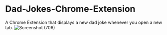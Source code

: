 # Dad-Jokes-Chrome-Extension
A Chrome Extension that displays a new dad joke whenever you open a new tab.
![Screenshot (706)](https://user-images.githubusercontent.com/86391138/144718204-f0ce306a-9c33-4b7b-8543-4db613e99c2f.png)
